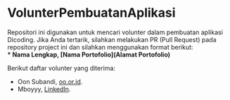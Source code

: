 # VolunterPembuatanAplikasi

Repositori ini digunakan untuk mencari volunter dalam pembuatan aplikasi Dicoding. Jika Anda tertarik, silahkan melakukan PR (Pull Request) pada repository project ini dan silahkan menggunakan format berikut:    
**\* Nama Lengkap, [Nama Portofolio](Alamat Portofolio)**

Berikut daftar volunter yang diterima:
* Oon Subandi, [oo.or.id](https://oo.or.id).
* Mboyyy, [LinkedIn](https://www.linkedin.com/in/jalalludin-a0a70b262/).

